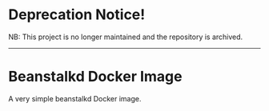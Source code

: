# Deprecation Notice!

NB: This project is no longer maintained and the repository is archived.

---

# Beanstalkd Docker Image

A very simple beanstalkd Docker image.
